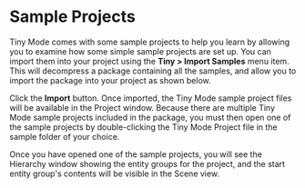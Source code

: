 # Sample Projects

Tiny Mode comes with some sample projects to help you learn by allowing you to examine how some simple sample projects are set up. You can import them into your project using the **Tiny > Import Samples** menu item. This will decompress a package containing all the samples, and allow you to import the package into your project as shown below.

Click the **Import** button. Once imported, the Tiny Mode sample project files will be available in the Project window. Because there are multiple Tiny Mode sample projects included in the package, you must then open one of the sample projects by double-clicking the Tiny Mode Project file in the sample folder of your choice.

Once you have opened one of the sample projects, you will see the Hierarchy window showing the entity groups for the project, and the start entity group's contents will be visible in the Scene view.

<!-- TO DO : add screenshots of final sample projects -->